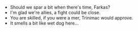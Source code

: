 - Should we spar a bit when there's time, Farkas?
- I'm glad we're allies, a fight could be close.
- You are skilled, if you were a mer, Trinimac would approve.
- It smells a bit like wet dog here...
